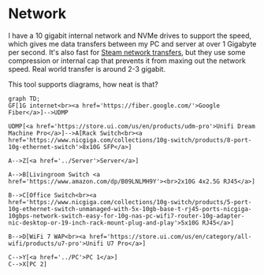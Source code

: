 # Network
 I have a 10 gigabit internal network and NVMe drives to support the speed, which gives me data transfers between my PC and server at over 1 Gigabyte per second. It's also fast for [Steam network transfers](https://help.steampowered.com/en/faqs/view/46BD-6BA8-B012-CE43), but they use some compression or internal cap that prevents it from maxing out the network speed. Real world transfer is around 2-3 gigabit.

This tool supports diagrams, how neat is that?
```mermaid
graph TD;
GF[1G internet<br><a href='https://fiber.google.com/'>Google Fiber</a>]-->UDMP

UDMP[<a href='https://store.ui.com/us/en/products/udm-pro'>Unifi Dream Machine Pro</a>]-->A[Rack Switch<br><a href='https://www.nicgiga.com/collections/10g-switch/products/8-port-10g-ethernet-switch'>8x10G SFP</a>]

A-->Z[<a href='../Server'>Server</a>]

A-->B[Livingroom Switch <a href='https://www.amazon.com/dp/B09LNLMH9Y'><br>2x10G 4x2.5G RJ45</a>]

B-->C[Office Switch<br><a href='https://www.nicgiga.com/collections/10g-switch/products/5-port-10g-ethernet-switch-unmanaged-with-5x-10gb-base-t-rj45-ports-nicgiga-10gbps-network-switch-easy-for-10g-nas-pc-wifi7-router-10g-adapter-nic-desktop-or-19-inch-rack-mount-plug-and-play'>5x10G RJ45</a>]

B-->D[WiFi 7 WAP<br><a href='https://store.ui.com/us/en/category/all-wifi/products/u7-pro'>Unifi U7 Pro</a>]

C-->Y[<a href='../PC'>PC 1</a>]
C-->X[PC 2]
```
